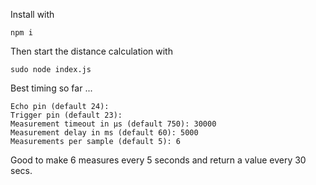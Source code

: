 Install with

```
npm i
```

Then start the distance calculation with

```
sudo node index.js
```

Best timing so far ...
```
Echo pin (default 24): 
Trigger pin (default 23): 
Measurement timeout in µs (default 750): 30000
Measurement delay in ms (default 60): 5000
Measurements per sample (default 5): 6

```
Good to make 6 measures every 5 seconds and return a value every 30 secs.